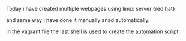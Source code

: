 Today i have created multiple webpages using linux server {red hat}

and same way i have done it manually anad automatically.

in the vagrant file the last shell is used to create the automation script.
